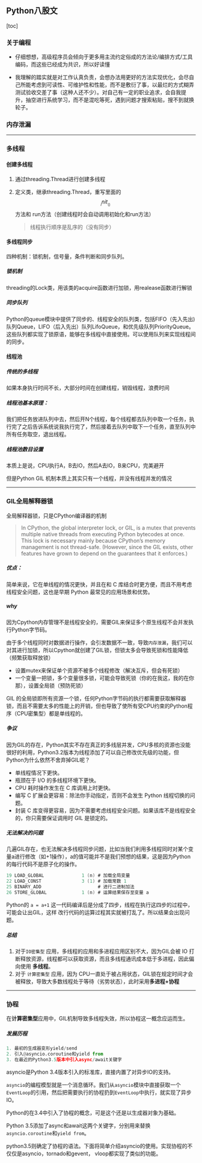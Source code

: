 ## Python八股文

[toc]

### 关于编程

- 仔细想想，高级程序员会倾向于更多用主流约定俗成的方法论/编排方式/工具编码，而这些已经成为共识，所以好读懂

- 我理解的踏实就是对工作认真负责，会想办法用更好的方法实现优化，会尽自己所能考虑到可读性、可维护性和性能，而不是敷衍了事，以最烂的方式糊弄测试验收交差了事（这种人还不少）。对自己有一定的职业追求，会自我提升，抽空进行系统学习，而不是混吃等死，遇到问题才搜索粘贴，搜不到就换轮子。



### 内存泄漏



---

### 多线程

#### 创建多线程

1. 通过threading.Thread进行创建多线程

   > 

2. 定义类，继承threading.Thread，重写里面的 $$ __init__()$$​ 方法和 run方法（创建线程时会自动调用初始化和run方法）

   > 线程执行顺序是乱序的（没有同步）

#### 多线程同步

四种机制：锁机制，信号量，条件判断和同步队列。

##### 锁机制

threading的Lock类，用该类的acquire函数进行加锁，用realease函数进行解锁

##### 同步队列

Python的queue模块中提供了同步的、线程安全的队列类，包括FIFO（先入先出)队列Queue，LIFO（后入先出）队列LifoQueue，和优先级队列PriorityQueue。这些队列都实现了锁原语，能够在多线程中直接使用。可以使用队列来实现线程间的同步。

#### 线程池

##### 传统的多线程

如果本身执行时间不长，大部分时间在创建线程，销毁线程，浪费时间

##### 线程池基本原理：

我们把任务放进队列中去，然后开N个线程，每个线程都去队列中取一个任务，执行完了之后告诉系统说我执行完了，然后接着去队列中取下一个任务，直至队列中所有任务取空，退出线程。

##### 线程池数目设置

本质上是说，CPU执行A，B去IO，然后A去IO，B来CPU，完美避开

但是Python GIL 机制本质上其实只有一个线程，并没有线程并发的情况

---

### GIL全局解释器锁

全局解释器锁，只是CPython编译器的机制

> In CPython, the global interpreter lock, or GIL, is a mutex that prevents multiple native threads from executing Python bytecodes at once. This lock is necessary mainly because CPython’s memory management is not thread-safe. (However, since the GIL exists, other features have grown to depend on the guarantees that it enforces.)

##### 优点：

简单来说，它在单线程的情况更快，并且在和 C 库结合时更方便，而且不用考虑线程安全问题，这也是早期 Python 最常见的应用场景和优势。

##### why

因为Cpython内存管理不是线程安全的，需要GIL来保证多个原生线程不会并发执行Python字节码。

由于多个线程同时对数据进行操作，会引发数据不一致，导致`内存泄漏`，我们可以对其进行加锁，所以Cpython就创建了GIL锁，但锁太多会导致死锁和性能降低（频繁获取释放锁）

- 设置mutex来保证单个资源不被多个线程修改（解决互斥，但会有死锁）
- 一个变量一把锁，多个变量很多锁，可能会导致死锁（你的在我这，我的在你那），设置全局锁（预防死锁）

GIL 的全局锁即所有资源一个锁，任何Python字节码的执行都需要获取解释器锁，而且不需要太多的性能上的开销，但也导致了使所有受CPU约束的Python程序（CPU密集型）都是单线程的。

##### 争议

因为GIL的存在，Python其实不存在真正的多线层并发，CPU多核的资源也没能很好的利用，Python3.2版本为线程添加了可以自己修改优先级的功能，但Python为什么依然不舍弃掉GIL呢？

- 单线程情况下更快。
- 瓶颈在于 I/O 的多线程环境下更快。
- CPU 耗时操作发生在 C 库调用上时更快。
- 编写 C 扩展会更容易：除法你手动指定，否则不会发生 Python 线程切换的问题。
- 封装 C 库变得更容易，因为不需要考虑线程安全问题。如果该库不是线程安全的，你只需要保证调用时 GIL 是锁定的。

##### 无法解决的问题

几遍GIL存在，也无法解决多线程同步问题，比如当我们利用多线程同时对某个变量a进行修改（如+1操作），a的值可能并不是我们预想的结果，这是因为Python的每行代码不是原子化的操作。

```c
19 LOAD_GLOBAL              1 (n) # 加载全局变量
22 LOAD_CONST               3 (1) # 加载常数 1
25 BINARY_ADD                     # 进行二进制加法
26 STORE_GLOBAL             1 (n) # 运算结果保存至变量 a
```

Python的 `a = a+1` 这一代码编译后是分成了四步，线程在执行这四步的过程中，可能会让出GIL，这样 改行代码的运算过程其实就被打乱了。所以结果会出现问题。

##### 总结

1. 对于`IO密集型` 应用，多线程的应用和多进程应用区别不大，因为GIL会被 IO 打断释放资源，线程都可以获取资源，而且多线程通讯成本低于多进程，因此偏向使用 **多线程**。
2. 对于 `计算密集型` 应用，因为 CPU一直处于被占用状态，GIL锁在规定时间才会被释放，导致大多数线程处于等待（劣势状态），此时采用**多进程+协程**

---

### 协程

在**计算密集型**应用中，GIL机制导致多线程失效，所以协程这一概念应运而生。

##### 发展历程

```python
1. 最初的生成器变形yield/send
2. 引入@asyncio.coroutine和yield from
3. 在最近的Python3.5版本中引入async/await关键字
```

asyncio是Python 3.4版本引入的标准库，直接内置了对异步IO的支持。

 `asyncio`的编程模型就是一个消息循环。我们从`asyncio`模块中直接获取一个`EventLoop`的引用，然后把需要执行的协程扔到`EventLoop`中执行，就实现了异步IO。

 Python的在3.4中引入了协程的概念，可是这个还是以生成器对象为基础。

 Python 3.5添加了async和await这两个关键字，分别用来替换`asyncio.coroutine`和`yield from`。

 python3.5则确定了协程的语法。下面将简单介绍asyncio的使用。实现协程的不仅仅是asyncio，tornado和gevent， vloop都实现了类似的功能。

